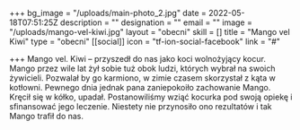+++
bg_image = "/uploads/main-photo_2.jpg"
date = 2022-05-18T07:51:25Z
description = ""
designation = ""
email = ""
image = "/uploads/mango-vel-kiwi.jpg"
layout = "obecni"
skill = []
title = "Mango vel Kiwi"
type = "obecni"
[[social]]
icon = "tf-ion-social-facebook"
link = "#"

+++
Mango vel. Kiwi – przyszedł do nas jako koci wolnożyjący kocur. Mango przez wile lat żył sobie tuż obok ludzi, których wybrał na swoich żywicieli. Pozwalał by go karmiono, w zimie czasem skorzystał z kąta w kotłowni. Pewnego dnia jednak pana zaniepokoiło zachowanie Mango. Kręcił się w kółko, upadał. Postanowiliśmy wziąć kocurka pod swoją opiekę i sfinansować jego leczenie. Niestety nie przynosiło ono rezultatów i tak Mango trafił do nas.